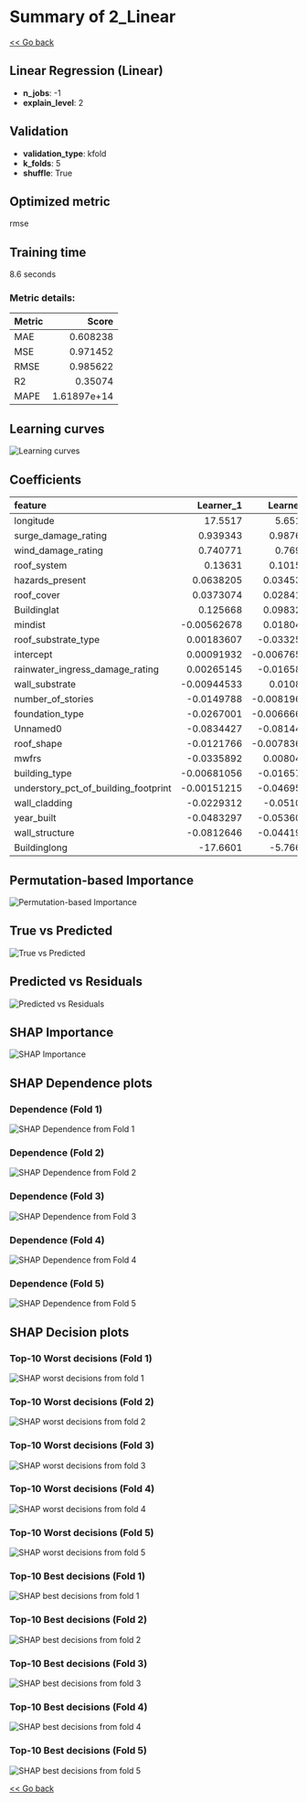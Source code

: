 # Summary of 2_Linear

[<< Go back](../README.md)


## Linear Regression (Linear)
- **n_jobs**: -1
- **explain_level**: 2

## Validation
 - **validation_type**: kfold
 - **k_folds**: 5
 - **shuffle**: True

## Optimized metric
rmse

## Training time

8.6 seconds

### Metric details:
| Metric   |       Score |
|:---------|------------:|
| MAE      | 0.608238    |
| MSE      | 0.971452    |
| RMSE     | 0.985622    |
| R2       | 0.35074     |
| MAPE     | 1.61897e+14 |



## Learning curves
![Learning curves](learning_curves.png)

## Coefficients
| feature                              |    Learner_1 |   Learner_2 |     Learner_3 |   Learner_4 |    Learner_5 |
|:-------------------------------------|-------------:|------------:|--------------:|------------:|-------------:|
| longitude                            |  17.5517     |  5.65135    | -33.6038      |  9.17505    |  7.75538     |
| surge_damage_rating                  |   0.939343   |  0.987693   |   0.938033    |  0.880911   |  0.943153    |
| wind_damage_rating                   |   0.740771   |  0.76938    |   0.754423    |  0.723932   |  0.767474    |
| roof_system                          |   0.13631    |  0.101539   |   0.0933799   |  0.0459619  |  0.0835327   |
| hazards_present                      |   0.0638205  |  0.0345377  |   0.0460821   |  0.0326564  |  0.0387151   |
| roof_cover                           |   0.0373074  |  0.0284114  |   0.0523688   |  0.0430676  |  0.0180293   |
| Buildinglat                          |   0.125668   |  0.0983252  |  -0.0513455   | -0.00602127 |  0.00588081  |
| mindist                              |  -0.00562678 |  0.0180478  |   0.0088314   |  0.0143535  |  0.0324321   |
| roof_substrate_type                  |   0.00183607 | -0.0332561  |   0.0163204   | -0.00149337 |  0.0129318   |
| intercept                            |   0.00091932 | -0.00676525 |  -0.00219677  | -0.00112287 | -0.00214328  |
| rainwater_ingress_damage_rating      |   0.00265145 | -0.0165801  |  -0.0063492   | -0.00290842 | -0.00507957  |
| wall_substrate                       |  -0.00944533 |  0.010862   |  -0.000243544 | -0.00696915 | -0.0336991   |
| number_of_stories                    |  -0.0149788  | -0.00819616 |  -0.00489554  | -0.0206639  | -0.0219888   |
| foundation_type                      |  -0.0267001  | -0.00666646 |  -0.0089791   | -0.00696164 | -0.0236074   |
| Unnamed0                             |  -0.0834427  | -0.0814473  |   0.082081    |  0.00659758 |  0.000586789 |
| roof_shape                           |  -0.0121766  | -0.00783633 |  -0.0300961   | -0.0258705  | -0.00353907  |
| mwfrs                                |  -0.0335892  |  0.0080424  |  -0.0109708   | -0.0316771  | -0.0132263   |
| building_type                        |  -0.00681056 | -0.0165727  |   0.00182778  | -0.0293711  | -0.0380287   |
| understory_pct_of_building_footprint |  -0.00151215 | -0.0469542  |  -0.0364562   | -0.0334286  | -0.0597023   |
| wall_cladding                        |  -0.0229312  | -0.051009   |  -0.0256034   | -0.0392174  | -0.0522101   |
| year_built                           |  -0.0483297  | -0.0536035  |  -0.0482965   | -0.0232406  | -0.0371081   |
| wall_structure                       |  -0.0812646  | -0.0441908  |  -0.0636273   | -0.0311992  | -0.0683741   |
| Buildinglong                         | -17.6601     | -5.76685    |  33.5266      | -9.27466    | -7.84218     |


## Permutation-based Importance
![Permutation-based Importance](permutation_importance.png)
## True vs Predicted

![True vs Predicted](true_vs_predicted.png)


## Predicted vs Residuals

![Predicted vs Residuals](predicted_vs_residuals.png)



## SHAP Importance
![SHAP Importance](shap_importance.png)

## SHAP Dependence plots

### Dependence (Fold 1)
![SHAP Dependence from Fold 1](learner_fold_0_shap_dependence.png)
### Dependence (Fold 2)
![SHAP Dependence from Fold 2](learner_fold_1_shap_dependence.png)
### Dependence (Fold 3)
![SHAP Dependence from Fold 3](learner_fold_2_shap_dependence.png)
### Dependence (Fold 4)
![SHAP Dependence from Fold 4](learner_fold_3_shap_dependence.png)
### Dependence (Fold 5)
![SHAP Dependence from Fold 5](learner_fold_4_shap_dependence.png)

## SHAP Decision plots

### Top-10 Worst decisions (Fold 1)
![SHAP worst decisions from fold 1](learner_fold_0_shap_worst_decisions.png)
### Top-10 Worst decisions (Fold 2)
![SHAP worst decisions from fold 2](learner_fold_1_shap_worst_decisions.png)
### Top-10 Worst decisions (Fold 3)
![SHAP worst decisions from fold 3](learner_fold_2_shap_worst_decisions.png)
### Top-10 Worst decisions (Fold 4)
![SHAP worst decisions from fold 4](learner_fold_3_shap_worst_decisions.png)
### Top-10 Worst decisions (Fold 5)
![SHAP worst decisions from fold 5](learner_fold_4_shap_worst_decisions.png)
### Top-10 Best decisions (Fold 1)
![SHAP best decisions from fold 1](learner_fold_0_shap_best_decisions.png)
### Top-10 Best decisions (Fold 2)
![SHAP best decisions from fold 2](learner_fold_1_shap_best_decisions.png)
### Top-10 Best decisions (Fold 3)
![SHAP best decisions from fold 3](learner_fold_2_shap_best_decisions.png)
### Top-10 Best decisions (Fold 4)
![SHAP best decisions from fold 4](learner_fold_3_shap_best_decisions.png)
### Top-10 Best decisions (Fold 5)
![SHAP best decisions from fold 5](learner_fold_4_shap_best_decisions.png)

[<< Go back](../README.md)
